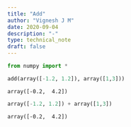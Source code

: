 ```yaml
---
title: "Add"
author: "Vignesh J M"
date: 2020-09-04
description: "-"
type: technical_note
draft: false
---
```


```python
from numpy import *
```


```python
add(array([-1.2, 1.2]), array([1,3]))
```




    array([-0.2,  4.2])




```python
array([-1.2, 1.2]) + array([1,3])
```




    array([-0.2,  4.2])




```python

```
